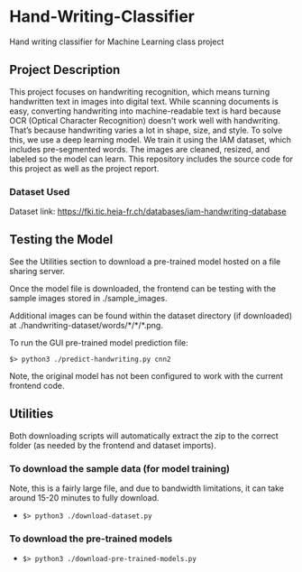 # Hand-Writing-Classifier

Hand writing classifier for Machine Learning class project

## Project Description
This project focuses on handwriting recognition, which means turning handwritten
text in images into digital text. While scanning documents is easy, converting handwriting 
into machine-readable text is hard because OCR (Optical Character Recognition) doesn't work well with handwriting. 
That’s because handwriting varies a lot in shape, size, and style. To solve this, we use a deep learning model. 
We train it using the IAM dataset, which includes pre-segmented words. The images are cleaned, resized, and labeled so the model can learn. 
This repository includes the source code for this project as well as the project report.

### Dataset Used

Dataset link: https://fki.tic.heia-fr.ch/databases/iam-handwriting-database

## Testing the Model

See the Utilities section to download a pre-trained model hosted on a file
sharing server.

Once the model file is downloaded, the frontend can be testing with the sample
images stored in ./sample_images.

Additional images can be found within the dataset directory (if downloaded) at
./handwriting-dataset/words/\*/\*/\*.png.

To run the GUI pre-trained model prediction file:

`$> python3 ./predict-handwriting.py cnn2`

Note, the original model has not been configured to work with the current
frontend code.

## Utilities

Both downloading scripts will automatically extract the zip to the correct
folder (as needed by the frontend and dataset imports).

### To download the sample data (for model training)

Note, this is a fairly large file, and due to bandwidth limitations, it can take
around 15-20 minutes to fully download.

- `$> python3 ./download-dataset.py`

### To download the pre-trained models

- `$> python3 ./download-pre-trained-models.py`
